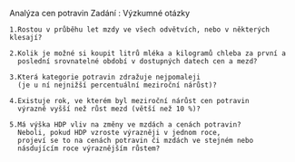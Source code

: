 Analýza cen potravin
Zadání :
Výzkumné otázky

    1.Rostou v průběhu let mzdy ve všech odvětvích, nebo v některých klesají?
    
    2.Kolik je možné si koupit litrů mléka a kilogramů chleba za první a
      poslední srovnatelné období v dostupných datech cen a mezd?
      
    3.Která kategorie potravin zdražuje nejpomaleji
      (je u ní nejnižší percentuální meziroční nárůst)?
      
    4.Existuje rok, ve kterém byl meziroční nárůst cen potravin
      výrazně vyšší než růst mezd (větší než 10 %)?
      
    5.Má výška HDP vliv na změny ve mzdách a cenách potravin? 
      Neboli, pokud HDP vzroste výrazněji v jednom roce, 
      projeví se to na cenách potravin či mzdách ve stejném nebo
      násdujícím roce výraznějším růstem?


